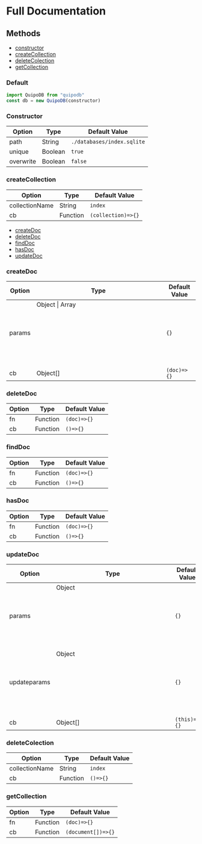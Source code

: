 # Full Documentation

## Methods

- [constructor](#constructor)
- [createCollection](#createcollection)
- [deleteColection](#deletecolection)
- [getCollection](#getcollection)


### Default

```js
import QuipoDB from "quipodb"
const db = new QuipoDB(constructor)
```
### Constructor

|Option|Type|Default Value|
|------|----|--------------|
|path|String|`./databases/index.sqlite`|
|unique|Boolean|`true`|
|overwrite|Boolean|`false`|


### createCollection
|Option|Type|Default Value|
|------|----|--------------|
|collectionName|String|`index`|
|cb|Function|`(collection)=>{}`|

- [createDoc](#createdoc)
- [deleteDoc](#deletedoc)
- [findDoc](#finddoc)
- [hasDoc](#hasdoc)
- [updateDoc](#updatedoc)

### createDoc
|Option|Type|Default Value|
|------|----|--------------|
|params|Object \| Array<Object>|`{}`|
|cb|Object[]|`(doc)=>{}`|
### deleteDoc
|Option|Type|Default Value|
|------|----|--------------|
|fn|Function|`(doc)=>{}`|
|cb|Function|`()=>{}`|
### findDoc
|Option|Type|Default Value|
|------|----|--------------|
|fn|Function|`(doc)=>{}`|
|cb|Function|`()=>{}`|
### hasDoc
|Option|Type|Default Value|
|------|----|--------------|
|fn|Function|`(doc)=>{}`|
|cb|Function|`()=>{}`|
### updateDoc
|Option|Type|Default Value|
|------|----|--------------|
|params|Object<Object>|`{}`|
|updateparams|Object<Object>|`{}`|
|cb|Object[]|`(this)=>{}`|

### deleteColection
|Option|Type|Default Value|
|------|----|--------------|
|collectionName|String|`index`|
|cb|Function|`()=>{}`|
### getCollection
|Option|Type|Default Value|
|------|----|--------------|
|fn|Function|`(doc)=>{}`|
|cb|Function|`(document[])=>{}`|
